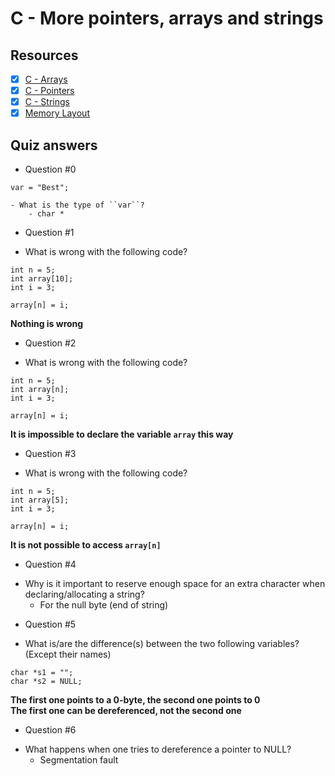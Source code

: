 # C - More pointers, arrays and strings
## Resources
- [x] [C - Arrays](https://www.tutorialspoint.com/cprogramming/c_arrays.htm)
- [x] [C - Pointers](https://www.tutorialspoint.com/cprogramming/c_pointers.htm)
- [x] [C - Strings](https://www.tutorialspoint.com/cprogramming/c_strings.htm)
- [x] [Memory Layout](https://aticleworld.com/memory-layout-of-c-program/)
## Quiz answers
* Question #0
```
var = "Best";
```
	- What is the type of ``var``?
		- char *
* Question #1
- What is wrong with the following code?
```
int n = 5;
int array[10];
int i = 3;

array[n] = i;
```
**Nothing is wrong**
* Question #2
- What is wrong with the following code?
```
int n = 5;
int array[n];
int i = 3;

array[n] = i;
```
**It is impossible to declare the variable ``array`` this way**
* Question #3
- What is wrong with the following code?
```
int n = 5;
int array[5];
int i = 3;

array[n] = i;
```
**It is not possible to access ``array[n]``**
* Question #4
- Why is it important to reserve enough space for an extra character when declaring/allocating a string?
	- For the null byte (end of string)
* Question #5
- What is/are the difference(s) between the two following variables? (Except their names)
```
char *s1 = "";
char *s2 = NULL;
```
 **The first one points to a 0-byte, the second one points to 0**<br>
 **The first one can be dereferenced, not the second one**
* Question #6
 - What happens when one tries to dereference a pointer to NULL?
	- Segmentation fault
